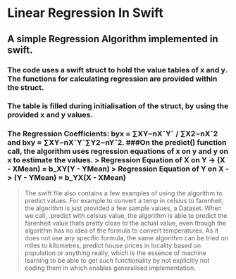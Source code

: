 # Linear Regression In Swift

## A simple Regression Algorithm implemented in swift. 
### The code uses a swift struct to hold the value tables of x and y. The functions for calculating regression are provided within the struct.
### The table is filled during initialisation of the struct, by using the provided x and y values.
### The Regression Coefficients: byx = ∑XY−nX¯Y¯ / ∑X2−nX¯2 and bxy = ∑XY−nX¯Y¯∑Y2−nY¯2.                                       ###On the predict() function call, the algorithm uses regression equations of x on y and y on x to estimate the values.           > Regression Equation of X on Y -> (X - XMean) = b_XY(Y - YMean)                                                                  > Regression Equation of Y on X -> (Y - YMean) = b_YX(X - XMean)

> The swift file also contains a few examples of using the algorithm to predict values. For example to convert a temp in celsius to farenheit, the algorithm is just provided a few sample values, a Dataset. When we call, .predict with celsius value, the algorithm is able to predict the farenheit value thats pretty close to the actual value, even though the algorithm has no idea of the formula to convert temperatures. As it does not use any specific formula, the same algorithm can be tried on miles to kilometres, predict house prices in locality based on population or anything really, which is the essence of machine learning to be able to get such functionality by not explicitly not coding them in which enables generalised implementation.
